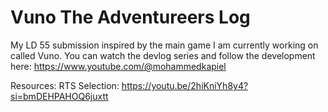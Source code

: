 # Vuno The Adventureers Log
 My LD 55 submission inspired by the main game I am currently working on called Vuno. You can watch the devlog series and follow the development here: https://www.youtube.com/@mohammedkapiel

Resources:
	RTS Selection:
		https://youtu.be/2hiKniYh8y4?si=bmDEHPAHOQ6juxtt
